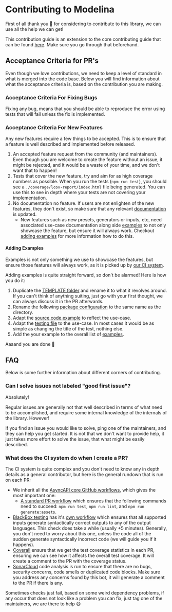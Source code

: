# Contributing to Modelina

First of all thank you :bow: for considering to contribute to this library, we can use all the help we can get!

This contribution guide is an extension to the core contributing guide that can be found [here](https://github.com/asyncapi/.github/blob/master/CONTRIBUTING.md). Make sure you go through that beforehand. 

## Acceptance Criteria for PR's

Even though we love contributions, we need to keep a level of standard in what is merged into the code base. Below you will find information about what the acceptance criteria is, based on the contribution you are making.

### Acceptance Criteria For Fixing Bugs 

Fixing any bug, means that you should be able to reproduce the error using tests that will fail unless the fix is implemented.

### Acceptance Criteria For New Features

Any new features require a few things to be accepted. This is to ensure that a feature is well described and implemented before released. 

1. An accepted feature request from the community (and maintainers). Even though you are welcome to create the feature without an issue, it might be rejected, and it would be a waste of your time, and we don't want that to happen!
1. Tests that cover the new feature, try and aim for as high coverage numbers as possible. When you run the tests (`npm run test`), you should see a `./coverage/lcov-report/index.html` file being generated. You can use this to see in depth where your tests are not covering your implementation.
1. No documentation no feature. If users are not enlighten of the new features, they don't exist, so make sure that any relevant [documentation](./) is updated.
    - New features such as new presets, generators or inputs, etc, need associated use-case documentation along side [examples](../examples) to not only showcase the feature, but ensure it will always work. Checkout [adding examples](#-adding-examples) for more information how to do this.

#### Adding Examples
Examples is not only something we use to showcase the features, but ensure those features will always work, as it is picked up by [our CI system](#What-does–the-CI-system-do-when-I-create-a-PR). 

Adding examples is quite straight forward, so don't be alarmed! Here is how you do it:
1. Duplicate the [TEMPLATE folder](https://github.com/asyncapi/modelina/tree/master/examples/TEMPLATE) and rename it to what it revolves around. If you can't think of anything suiting, just go with your first thought, we can always discuss it in the PR afterwards.
1. Rename the following [package configuration](https://github.com/asyncapi/modelina/blob/1e71b3b2cab6bc2c277001fcafe7e1b8ed175ce9/examples/TEMPLATE/package.json#L2) to the same name as the directory.
1. Adapt the [source code example](https://github.com/asyncapi/modelina/blob/1e71b3b2cab6bc2c277001fcafe7e1b8ed175ce9/examples/TEMPLATE/index.ts) to reflect the use-case.
1. Adapt the [testing file](https://github.com/asyncapi/modelina/blob/1e71b3b2cab6bc2c277001fcafe7e1b8ed175ce9/examples/TEMPLATE/index.spec.ts#L4) to the use-case. In most cases it would be as simple as changing the title of the test, nothing else.
1. Add the your example to the overall list of [examples](https://github.com/asyncapi/modelina/blob/master/examples/README.md).

Aaaand you are done :tada: 

## FAQ
Below is some further information about different corners of contributing.

### Can I solve issues not labeled "good first issue"?

Absolutely!

Regular issues are generally not that well described in terms of what need to be accomplished, and require some internal knowledge of the internals of the library. However!

If you find an issue you would like to solve, ping one of the maintainers, and they can help you get started. It is not that we don't want to provide help, it just takes more effort to solve the issue, that what might be easily described.

### What does the CI system do when I create a PR?
The CI system is quite complex and you don't need to know any in depth details as a general contributor, but here is the general rundown that is run on each PR:

- We inherit all the [AsyncAPI core GitHub workflows](https://github.com/asyncapi/.github/tree/master/.github/workflows), which gives the most important one:
    - [A standard PR workflow](https://github.com/asyncapi/.github/blob/master/.github/workflows/if-nodejs-pr-testing.yml) which ensures that the following commands need to succeed: `npm run test`, `npm run lint`, and `npm run generate:assets`.
- [BlackBox testing](https://github.com/asyncapi/modelina/tree/master/test/blackbox) has it's [own workflow](https://github.com/asyncapi/modelina/blob/master/.github/workflows/blackbox-testing.yml) which ensures that all supported inputs generate syntactically correct outputs to any of the output languages. This check does take a while (usually +5 minutes). Generally, you don't need to worry about this one, unless the code all of the sudden generate syntactically incorrect code (we will guide you if it happens). 
- [Coverall](https://github.com/asyncapi/modelina/blob/master/.github/workflows/coverall.yml) ensure that we get the test coverage statistics in each PR, ensuring we can see how it affects the overall test coverage. It will create a comment to the PR with the coverage status.
- [SonarCloud](https://sonarcloud.io/dashboard?id=asyncapi_generator-model-sdk) code analysis is run to ensure that there are no bugs, security concerns, code smells or duplicated code blocks. Make sure you address any concerns found by this bot, it will generate a comment to the PR if there is any.

Sometimes checks just fail, based on some weird dependency problems, if any occur that does not look like a problem you can fix, just tag one of the maintainers, we are there to help :smile:
